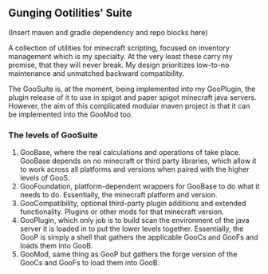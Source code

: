## Gunging Ootilities' Suite

(Insert maven and gradle dependency and repo blocks here)

A collection of utilities for minecraft scripting, focused on inventory management which is my specialty. At the very least these carry my promise, that they will never break. My design prioritizes low-to-no maintenance and unmatched backward compatibility.

The GooSuite is, at the moment, being implemented into my GooPlugin, the plugin release of it to use in spigot and paper spigot minecraft java servers. However, the aim of this complicated modular maven project is that it can be implemented into the GooMod too.

### The levels of GooSuite

1. GooBase, where the real calculations and operations of take place. GooBase depends on no minecraft or third party libraries, which allow it to work across all platforms and versions when paired with the higher levels of GooS.
2. GooFoundation, platform-dependent wrappers for GooBase to do what it needs to do. Essentially, the minecraft platform and version.
3. GooCompatibility, optional third-party plugin additions and extended functionality. Plugins or other mods for that minecraft version.
4. GooPlugin, which only job is to build scan the environment of the java server it is loaded in to put the lower levels together. Essentially, the GooP is simply a shell that gathers the applicable GooCs and GooFs and loads them into GooB.
5. GooMod, same thing as GooP but gathers the forge version of the GooCs and GooFs to load them into GooB.